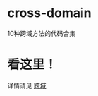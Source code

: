 # cross-domain
10种跨域方法的代码合集
# 看这里！
详情请见  [跨域](https://winnie-bear.github.io/2018/05/05/%E8%B7%A8%E5%9F%9F/)
